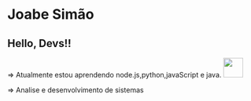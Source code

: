 # Joabe Simão #
## Hello, Devs!! ##


  => Atualmente estou aprendendo node.js,python,javaScript e java.
  <img src="https://cdn.jsdelivr.net/gh/devicons/devicon/icons/java/java-original-wordmark.svg" width="40" height="40"/>
           
            
          
  => Analise e desenvolvimento de sistemas 

      
           
           
          
